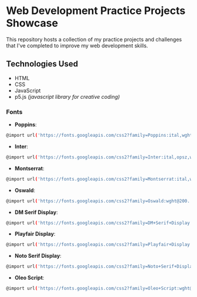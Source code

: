 # Web Development Practice Projects Showcase

This repository hosts a collection of my practice projects and challenges that I've completed to improve my web development skills. 

## Technologies Used
- HTML
- CSS
- JavaScript
- p5.js *(javascript library for creative coding)*

### Fonts
- **Poppins**: 
```bash
@import url('https://fonts.googleapis.com/css2?family=Poppins:ital,wght@0,100;0,200;0,300;0,400;0,500;0,600;0,700;0,800;0,900;1,100;1,200;1,300;1,400;1,500;1,600;1,700;1,800;1,900&display=swap');
```
- **Inter**: 
```bash
@import url('https://fonts.googleapis.com/css2?family=Inter:ital,opsz,wght@0,14..32,100..900;1,14..32,100..900&display=swap');
```
- **Montserrat**: 
```bash
@import url('https://fonts.googleapis.com/css2?family=Montserrat:ital,wght@0,100..900;1,100..900&display=swap');
```
- **Oswald**: 
```bash
@import url('https://fonts.googleapis.com/css2?family=Oswald:wght@200..700&display=swap');
```
- **DM Serif Display**: 
```bash
@import url('https://fonts.googleapis.com/css2?family=DM+Serif+Display:ital@0;1&display=swap');
```
- **Playfair Display**: 
```bash
@import url('https://fonts.googleapis.com/css2?family=Playfair+Display:ital,wght@0,400..900;1,400..900&display=swap');
```
- **Noto Serif Display**: 
```bash
@import url('https://fonts.googleapis.com/css2?family=Noto+Serif+Display:ital,wght@0,100..900;1,100..900&display=swap');
```
- **Oleo Script**: 
```bash
@import url('https://fonts.googleapis.com/css2?family=Oleo+Script:wght@400;700&display=swap');
```
